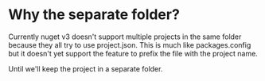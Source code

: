 # Why the separate folder?

Currently nuget v3 doesn't support multiple projects in the same folder because they all try to use project.json.
This is much like packages.config but it doesn't yet support the feature to prefix the file with the project name.

Until we'll keep the project in a separate folder.